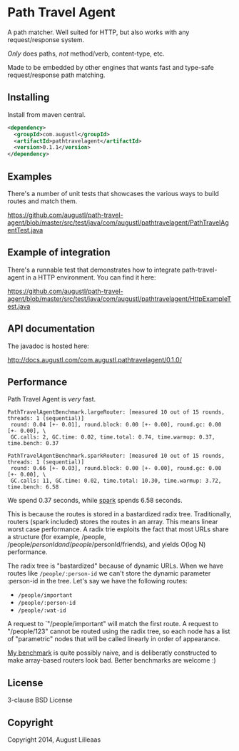 # Path Travel Agent

A path matcher. Well suited for HTTP, but also works with any request/response system.

*Only* does paths, *not* method/verb, content-type, etc.

Made to be embedded by other engines that wants fast and type-safe request/response path matching.

## Installing

Install from maven central.

```xml
<dependency>
  <groupId>com.augustl</groupId>
  <artifactId>pathtravelagent</artifactId>
  <version>0.1.1</version>
</dependency>
```

## Examples

There's a number of unit tests that showcases the various ways to build routes and match them.

https://github.com/augustl/path-travel-agent/blob/master/src/test/java/com/augustl/pathtravelagent/PathTravelAgentTest.java

## Example of integration

There's a runnable test that demonstrates how to integrate path-travel-agent in a HTTP environment. You can find it here:

https://github.com/augustl/path-travel-agent/blob/master/src/test/java/com/augustl/pathtravelagent/HttpExampleTest.java

## API documentation

The javadoc is hosted here:

http://docs.augustl.com/com.augustl.pathtravelagent/0.1.0/

## Performance

Path Travel Agent is *very* fast.

```
PathTravelAgentBenchmark.largeRouter: [measured 10 out of 15 rounds, threads: 1 (sequential)]
 round: 0.04 [+- 0.01], round.block: 0.00 [+- 0.00], round.gc: 0.00 [+- 0.00], \
 GC.calls: 2, GC.time: 0.02, time.total: 0.74, time.warmup: 0.37, time.bench: 0.37

PathTravelAgentBenchmark.sparkRouter: [measured 10 out of 15 rounds, threads: 1 (sequential)]
 round: 0.66 [+- 0.03], round.block: 0.00 [+- 0.00], round.gc: 0.00 [+- 0.00], \
 GC.calls: 11, GC.time: 0.02, time.total: 10.30, time.warmup: 3.72, time.bench: 6.58
```

We spend 0.37 seconds, while [spark](https://github.com/perwendel/spark/) spends 6.58 seconds.

This is because the routes is stored in a bastardized radix tree. Traditionally, routers (spark included) stores the routes in an array. This means linear worst case performance. A radix trie exploits the fact that most URLs share a structure (for example, /people, /people/$personId and /people/$personId/friends), and yields O(log N) performance.

The radix tree is "bastardized" because of dynamic URLs. When we have routes like `/people/:person-id` we can't store the dynamic parameter :person-id in the tree. Let's say we have the following routes:

* `/people/important`
* `/people/:person-id`
* `/people/:wat-id`

A request to `"/people/important" will match the first route. A request to "/people/123" cannot be routed using the radix tree, so each node has a list of "parametric" nodes that will be called linearly in order of appearance.

[My benchmark](https://github.com/augustl/path-travel-agent/blob/ffe911e8cdb8eefa6ff0a706642dffc8d4a8ed75/src/test/java/com/augustl/pathtravelagent/PathTravelAgentBenchmark.java) is quite possibly naive, and is deliberatly constructed to make array-based routers look bad. Better benchmarks are welcome :)

## License

3-clause BSD License

## Copyright

Copyright 2014, August Lilleaas
